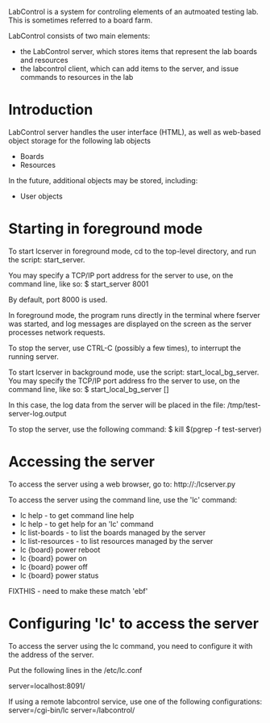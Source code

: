 LabControl is a system for controling elements of an autmoated testing lab.
This is sometimes referred to a board farm.

LabControl consists of two main elements:
 - the LabControl server, which stores items that represent the lab
   boards and resources
 - the labcontrol client, which can add items to the server, and
   issue commands to resources in the lab

Introduction
============
LabControl server handles the user interface (HTML),
as well as web-based object storage for the following lab objects
 * Boards
 * Resources

In the future, additional objects may be stored, including:
 * User objects

Starting in foreground mode
===========================
To start lcserver in foreground mode, cd to the top-level directory,
and run the script: start_server.

You may specify a TCP/IP port address for the server to use, on the
command line, like so:
 $ start_server 8001

By default, port 8000 is used.

In foreground mode, the program runs directly in the terminal where
fserver was started, and log messages are displayed on the screen
as the server processes network requests.

To stop the server, use CTRL-C (possibly a few times), to interrupt
the running server.

To start lcserver in background mode, use the script: start_local_bg_server.
You may specify the TCP/IP port address fro the server to use, on the
command line, like so:
 $ start_local_bg_server [<port>]

In this case, the log data from the server will be placed in the
file: /tmp/test-server-log.output

To stop the server, use the following command:
  $ kill $(pgrep -f test-server)

Accessing the server
====================
To access the server using a web browser, go to:
 http://<ip address>:<port>/lcserver.py

To access the server using the command line, use the 'lc' command:
 * lc help - to get command line help
 * lc help <command> - to get help for an 'lc' command
 * lc list-boards - to list the boards managed by the server
 * lc list-resources - to list resources managed by the server
 * lc {board} power reboot
 * lc {board} power on
 * lc {board} power off
 * lc {board} power status

FIXTHIS - need to make these match 'ebf'

Configuring 'lc' to access the server
======================================
To access the server using the lc command, you need to configure
it with the address of the server.

Put the following lines in the /etc/lc.conf

server=localhost:8091/

If using a remote labcontrol service, use one of the following configurations:
server=<domain>/cgi-bin/lc
server=<domain>/labcontrol/
